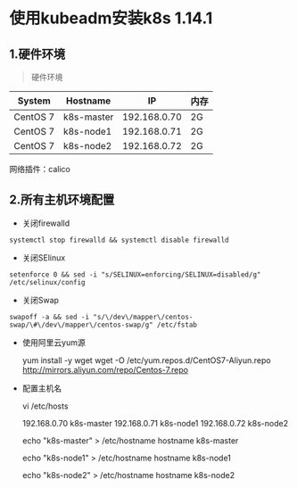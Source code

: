 # 使用kubeadm安装k8s 1.14.1

## 1.硬件环境
> 硬件环境

|System|Hostname|IP|内存|
|-|-|-|-|
|CentOS 7|k8s-master|192.168.0.70|2G|
|CentOS 7|k8s-node1|192.168.0.71|2G|
|CentOS 7|k8s-node2|192.168.0.72|2G|

网络插件：calico

## 2.所有主机环境配置


- 关闭firewalld

```` systemctl stop firewalld && systemctl disable firewalld  ````

- 关闭SElinux

```` setenforce 0 && sed -i "s/SELINUX=enforcing/SELINUX=disabled/g" /etc/selinux/config ````

- 关闭Swap

```` swapoff -a && sed -i "s/\/dev\/mapper\/centos-swap/\#\/dev\/mapper\/centos-swap/g" /etc/fstab ````

- 使用阿里云yum源

    yum install -y wget
    wget -O /etc/yum.repos.d/CentOS7-Aliyun.repo http://mirrors.aliyun.com/repo/Centos-7.repo 
    
- 配置主机名

    vi /etc/hosts
    
    192.168.0.70   k8s-master
    192.168.0.71   k8s-node1
    192.168.0.72   k8s-node2
    
    echo "k8s-master" > /etc/hostname
    hostname k8s-master
    
    echo "k8s-node1" > /etc/hostname
    hostname k8s-node1
    
    echo "k8s-node2" > /etc/hostname
    hostname k8s-node2
    